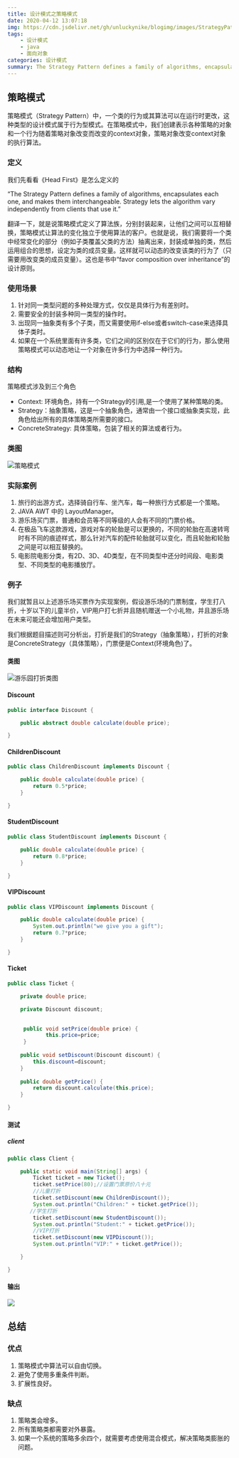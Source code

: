 ```yaml
---
title: 设计模式之策略模式
date: 2020-04-12 13:07:18
img: https://cdn.jsdelivr.net/gh/unluckynike/blogimg/images/StrategyPattern.jpg
tags: 
    - 设计模式 
    - java 
    - 面向对象  
categories: 设计模式
summary: The Strategy Pattern defines a family of algorithms, encapsulates each one, and makes them interchangeable. Strategy lets the algorithm vary independently from clients that use it.
---
```


## 策略模式

策略模式（Strategy Pattern）中，一个类的行为或其算法可以在运行时更改，这种类型的设计模式属于行为型模式。在策略模式中，我们创建表示各种策略的对象和一个行为随着策略对象改变而改变的context对象，策略对象改变context对象的执行算法。

### 定义

我们先看看《Head First》是怎么定义的

“The Strategy Pattern defines a family of algorithms, encapsulates each one, and makes them interchangeable. Strategy lets the algorithm vary independently from clients that use it.”

翻译一下，就是说策略模式定义了算法族，分别封装起来，让他们之间可以互相替换，策略模式让算法的变化独立于使用算法的客户。也就是说，我们需要将一个类中经常变化的部分（例如子类覆盖父类的方法）抽离出来，封装成单独的类，然后运用组合的思想，设定为类的成员变量。这样就可以动态的改变该类的行为了（只需要用改变类的成员变量）。这也是书中“favor composition over inheritance”的设计原则。

### 使用场景

1. 针对同一类型问题的多种处理方式，仅仅是具体行为有差别时。
2. 需要安全的封装多种同一类型的操作时。
3. 出现同一抽象类有多个子类，而又需要使用if-else或者switch-case来选择具体子类时。
4. 如果在一个系统里面有许多类，它们之间的区别仅在于它们的行为，那么使用策略模式可以动态地让一个对象在许多行为中选择一种行为。

### 结构

策略模式涉及到三个角色

- Context: 环境角色，持有一个Strategy的引用,是一个使用了某种策略的类。
- Strategy：抽象策略，这是一个抽象角色，通常由一个接口或抽象类实现，此角色给出所有的具体策略类所需要的接口。
- ConcreteStrategy: 具体策略，包装了相关的算法或者行为。

### 类图

![策略模式](StrategyPattern.png)

### 实际案例

1. 旅行的出游方式，选择骑自行车、坐汽车，每一种旅行方式都是一个策略。
2. JAVA AWT 中的 LayoutManager。
3. 游乐场买门票，普通和会员等不同等级的人会有不同的门票价格。
4. 在极品飞车这款游戏，游戏对车的轮胎是可以更换的，不同的轮胎在高速转弯时有不同的痕迹样式，那么针对汽车的配件轮胎就可以变化，而且轮胎和轮胎之间是可以相互替换的。
5. 电影院电影分类，有2D、3D、4D类型，在不同类型中还分时间段、电影类型、不同类型的电影播放厅。

### 例子

我们就暂且以上述游乐场买票作为实现案例，假设游乐场的门票制度，学生打八折，十岁以下的儿童半价，VIP用户打七折并且随机赠送一个小礼物，并且游乐场在未来可能还会增加用户类型。

我们根据题目描述则可分析出，打折是我们的Strategy（抽象策略），打折的对象是ConcreteStrategy（具体策略），门票便是Context(环境角色)了。

#### 类图

![游乐园打折类图](Discount.png)

#### Discount

```java
public interface Discount {

	public abstract double calculate(double price);

}
```

#### ChildrenDiscount

```java
public class ChildrenDiscount implements Discount {

	public double calculate(double price) {
		return 0.5*price;
	}

}
```

#### StudentDiscount

```java
public class StudentDiscount implements Discount {

	public double calculate(double price) {
		return 0.8*price;
	}

}
```

#### VIPDiscount

```java
public class VIPDiscount implements Discount {

	public double calculate(double price) {
		System.out.println("we give you a gift");
		return 0.7*price;
	}

}
```

#### Ticket

```java
public class Ticket {

	private double price;

	private Discount discount;

	
     public void setPrice(double price) {
    		this.price=price;
     }
     
	public void setDiscount(Discount discount) {
		this.discount=discount;
	}
	
	public double getPrice() {
		return discount.calculate(this.price);
	}

}
```

#### 测试

##### client

```java
public class Client {

	public static void main(String[] args) {
		Ticket ticket = new Ticket();
		ticket.setPrice(80);//设置门票原价八十元
        //儿童打折
		ticket.setDiscount(new ChildrenDiscount());
		System.out.println("Children:" + ticket.getPrice());
       //学生打折
		ticket.setDiscount(new StudentDiscount());
		System.out.println("Student:" + ticket.getPrice());
        //VIP打折
		ticket.setDiscount(new VIPDiscount());
		System.out.println("VIP:" + ticket.getPrice());

	}

}

```

#### 输出

![](Client.png)

## 总结

### 优点

1. 策略模式中算法可以自由切换。
2. 避免了使用多重条件判断。
3. 扩展性良好。

### 缺点

1. 策略类会增多。
2. 所有策略类都需要对外暴露。
3. 如果一个系统的策略多余四个，就需要考虑使用混合模式，解决策略类膨胀的问题。